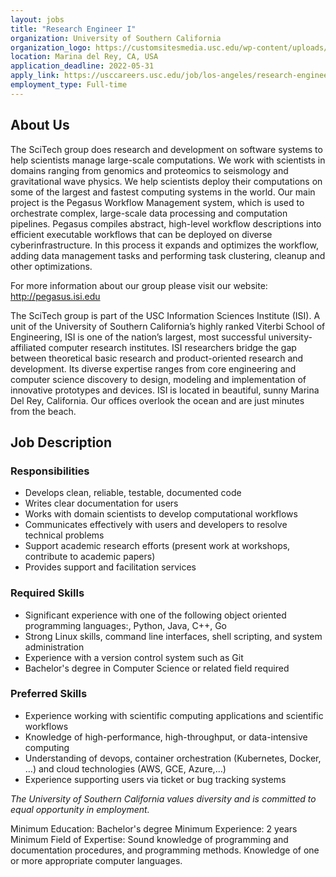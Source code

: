 ```yaml
---
layout: jobs
title: "Research Engineer I"
organization: University of Southern California
organization_logo: https://customsitesmedia.usc.edu/wp-content/uploads/sites/55/2019/01/15234736/PrimShield-Word_SmallUse_CardOnTrans.png
location: Marina del Rey, CA, USA
application_deadline: 2022-05-31
apply_link: https://usccareers.usc.edu/job/los-angeles/research-engineer-i-scitech-group/1209/26713829952
employment_type: Full-time
---
```


## About Us

The SciTech group does research and development on software systems to help scientists manage large-scale computations. We work with scientists in domains ranging from genomics and proteomics to seismology and gravitational wave physics. We help scientists deploy their computations on some of the largest and fastest computing systems in the world. Our main project is the Pegasus Workflow Management system, which is used to orchestrate complex, large-scale data processing and computation pipelines. Pegasus compiles abstract, high-level workflow descriptions into efficient executable workflows that can be deployed on diverse cyberinfrastructure. In this process it expands and optimizes the workflow, adding data management tasks and performing task clustering, cleanup and other optimizations.

For more information about our group please visit our website: http://pegasus.isi.edu

The SciTech group is part of the USC Information Sciences Institute (ISI). A unit of the University of Southern California’s highly ranked Viterbi School of Engineering, ISI is one of the nation’s largest, most successful university-affiliated computer research institutes. ISI researchers bridge the gap between theoretical basic research and product-oriented research and development. Its diverse expertise ranges from core engineering and computer science discovery to design, modeling and implementation of innovative prototypes and devices. ISI is located in beautiful, sunny Marina Del Rey, California. Our offices overlook the ocean and are just minutes from the beach.

## Job Description

### Responsibilities

- Develops clean, reliable, testable, documented code
- Writes clear documentation for users
- Works with domain scientists to develop computational workflows
- Communicates effectively with users and developers to resolve technical problems
- Support academic research efforts (present work at workshops, contribute to academic papers)
- Provides support and facilitation services

### Required Skills

- Significant experience with one of the following object oriented programming languages:, Python, Java, C++, Go
- Strong Linux skills, command line interfaces, shell scripting, and system administration
- Experience with a version control system such as Git
- Bachelor's degree in Computer Science or related field required

### Preferred Skills

- Experience working with scientific computing applications and scientific workflows
- Knowledge of high-performance, high-throughput, or data-intensive computing
- Understanding of devops, container orchestration (Kubernetes, Docker, …) and cloud technologies (AWS, GCE, Azure,…)
- Experience supporting users via ticket or bug tracking systems

_The University of Southern California values diversity and is committed to equal opportunity in employment._

Minimum Education: Bachelor's degree Minimum Experience: 2 years Minimum Field of Expertise: Sound knowledge of programming and documentation procedures, and programming methods. Knowledge of one or more appropriate computer languages.